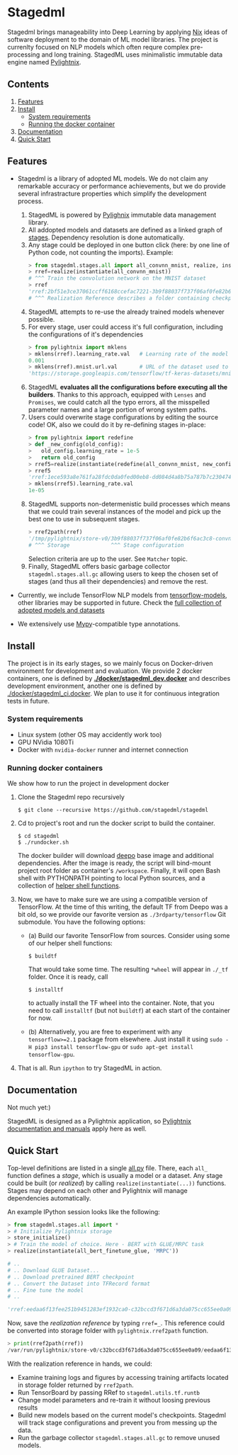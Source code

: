 Stagedml
========

Stagedml brings manageability into Deep Learning by applying
[Nix](https://nixos.org/nix) ideas of software deployment to the domain of ML
model libraries. The project is currenlty focused on NLP models which often
requre complex pre-processing and long training. StagedML uses minimalistic
immutable data engine named
[Pylightnix](https://github.com/stagedml/pylightnix).


Contents
--------

1. [Features](#Features)
2. [Install](#Install)
   - [System requirements](#system-requirements)
   - [Running the docker container](#running-docker-containers)
3. [Documentation](#documentation)
4. [Quick Start](#quick-start)


Features
--------

* Stagedml is a library of adopted ML models. We do not claim any
  remarkable accuracy or performance achievements, but we do provide several
  infrastracture properties which simplify the development process.
  1. StagedML is powered by [Pylighnix](https://github.com/stagedml/pylightnix/)
     immutable data management library.
  2. All addopted models and datasets are defined as a linked graph of
     [stages](https://github.com/stagedml/pylightnix/blob/master/docs/Reference.md#pylightnix.types.Derivation). Dependency resolution is done automatically.
  3. Any stage could be deployed in one button click (here: by
     one line of Python code, not counting the imports). Example:
     ```python
     > from stagedml.stages.all import all_convnn_mnist, realize, instantiate, rref2path
     > rref=realize(instantiate(all_convnn_mnist))
     # ^^^ Train the convolution network on the MNIST dataset
     > rref
     'rref:2bf51e3ce37061ccff6168ccefac7221-3b9f88037f737f06af0fe82b6f6ac3c8-convnn-mnist'
     # ^^^ Realization Reference describes a folder containing checkpoints and training logs
     ```
  4. StagedML attempts to re-use the already trained models whenever possible.
  5. For every stage, user could access it's full configuration, including the
     configurations of it's dependencies
     ```python
     > from pylightnix import mklens
     > mklens(rref).learning_rate.val   # Learning rate of the model
     0.001
     > mklens(rref).mnist.url.val       # URL of the dataset used to train the model
     'https://storage.googleapis.com/tensorflow/tf-keras-datasets/mnist.npz'
     ```
  6. StagedML **evaluates all the configurations before executing all the
     builders**. Thanks to this approach, equipped with `Lenses` and `Promises`,
     we could catch all the typo errors, all the misspelled parameter names and
     a large portion of wrong system paths.
  7. Users could overwrite stage configurations by editing the source code!
     OK, also we could do it by re-defining stages in-place:
     ```python
     > from pylightnix import redefine
     > def _new_config(old_config):
     >   old_config.learning_rate = 1e-5
     >   return old_config
     > rref5=realize(instantiate(redefine(all_convnn_mnist, new_config=_new_config)))
     > rref5
     'rref:1ece593a8e761fa28fdc0da0fed00eb8-dd084d4a8b75a787b7c230474549e5db-convnn-mnist'
     > mklens(rref5).learning_rate.val
     1e-05
     ```
  8. StagedML supports non-determenistic build processes which means that we
     could train several instances of the model and pick up the best one to use
     in subsequent stages.
     ```python
     > rref2path(rref)
     '/tmp/pylightnix/store-v0/3b9f88037f737f06af0fe82b6f6ac3c8-convnn-mnist/2bf51e3ce37061ccff6168ccefac7221'
     # ^^^ Storage             ^^^ Stage configuration                       ^^^ Stage realization
     ```
     Selection criteria are up to the user. See `Matcher` topic.
  9. Finally, StagedML offers basic garbage collector `stagedml.stages.all.gc`
     allowing users to keep the chosen set of stages (and thus all their
     dependencies) and remove the rest.

* Currently, we include TensorFlow NLP models from
  [tensorflow-models](https://github.com/tensorflow/models), other libraries may
  be supported in future. Check the [full collection of adopted
  models and datasets](./src/stagedml/stages/all.py)
* We extensively use [Mypy](http://mypy-lang.org/)-compatible type annotations.

Install
-------

The project is in its early stages, so we mainly focus on Docker-driven
environment for development and evaluation. We provide 2 docker containers, one
is defined by **[./docker/stagedml_dev.docker](./docker/stagedml_dev.docker)** and
describes development environment, another one is defined by
[./docker/stagedml_ci.docker](./docker/stagedml_ci.docker).  We plan to use it
for continuous integration tests in future.

### System requirements

* Linux system (other OS may accidently work too)
* GPU NVidia 1080Ti
* Docker with `nvidia-docker` runner and internet connection

### Running docker containers

We show how to run the project in development docker

1. Clone the Stagedml repo recursively
   ```
   $ git clone --recursive https://github.com/stagedml/stagedml
   ```

2. Cd to project's root and run the docker script to build the container.
   ```
   $ cd stagedml
   $ ./rundocker.sh
   ```

   The docker builder will download [deepo](https://github.com/ufoym/deepo) base
   image and additional dependencies. After the image is ready, the script will
   bind-mount project root folder as container's `/workspace`. Finally, it will
   open Bash shell with PYTHONPATH pointing to local Python sources, and a
   collection of [helper shell functions](./env.sh).

3. Now, we have to make sure we are using a compatible version of TensorFlow.
   At the time of this writing, the default TF from Deepo was a bit old, so we
   provide our favorite version as  `./3rdparty/tensorflow` Git submodule. You
   have the following options:

   * (a) Build our favorite TensorFlow from sources. Consider using some of our
     helper shell functions:

     ```
     $ buildtf
     ```

     That would take some time. The resulting `*wheel` will appear in `./_tf`
     folder. Once it is ready, call

     ```
     $ installtf
     ```

     to actually install the TF wheel into the container. Note, that you need to
     call `installtf` (but not `buildtf`) at each start of the container for now.

   * (b) Alternatively, you are free to experiment with any `tensorflow>=2.1`
     package from elsewhere. Just install it using `sudo -H pip3 install
     tensorflow-gpu` or `sudo apt-get install tensorflow-gpu`.

4. That is all. Run `ipython` to try StagedML in action.


Documentation
-------------

Not much yet:)

StagedML is designed as a Pylightnix application, so [Pylightnix
documentation and
manuals](https://github.com/stagedml/pylightnix/blob/master/README.md#Documentation)
apply here as well.


Quick Start
-----------

Top-level definitions are listed in a single
[all.py](./src/stagedml/stages/all.py) file.  There, each `all_` function
defines a *stage*, which is usually a model or a dataset. Any stage could be
built (or *realized*) by calling `realize(instantiate(...))` functions. Stages
may depend on each other and Pylightnix will manage dependencies automatically.

An example IPython session looks like the following:

```python
> from stagedml.stages.all import *
> # Initialize Pylightnix storage
> store_initialize()
> # Train the model of choice. Here - BERT with GLUE/MRPC task
> realize(instantiate(all_bert_finetune_glue, 'MRPC'))

# ..
# .. Download GLUE Dataset...
# .. Download pretrained BERT checkpoint
# .. Convert the Dataset into TFRecord format
# .. Fine tune the model
# ..

'rref:eedaa6f13fee251b9451283ef1932ca0-c32bccd3f671d6a3da075cc655ee0a09-bert'
```

Now, save the *realization reference* by typing `rref=_`. This reference could
be converted into storage folder with `pylightnix.rref2path` function.

```python
> print(rref2path(rref))
/var/run/pylightnix/store-v0/c32bccd3f671d6a3da075cc655ee0a09/eedaa6f13fee251b9451283ef1932ca0/
```

With the realization reference in hands, we could:

- Examine training logs and figures by accessing training artifacts located in
  storage folder returned by `rref2path`.
- Run TensorBoard by passing RRef to `stagedml.utils.tf.runtb`
- Change model parameters and re-train it without loosing previous results
- Build new models based on the current model's checkpoints. Stagedml will track
  stage configurations and prevent you from messing up the data.
- Run the garbage collector `stagedml.stages.all.gc` to remove unused models.

